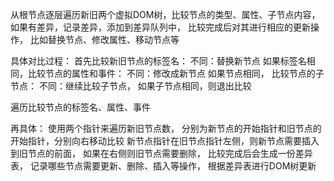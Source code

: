 从根节点逐层遍历新旧两个虚拟DOM树，比较节点的类型、属性、子节点内容，
如果有差异，记录差异，添加到差异队列中，
比较完成后对其进行相应的更新操作，
比如替换节点、修改属性、移动节点等

具体对比过程：
首先比较新旧节点的标签名：
不同：替换新节点
如果标签名相同，比较节点的属性和事件：
不同：修改成新节点
如果节点相同， 比较节点的子节点：
不同：继续比较子节点，
如果子节点相同，则退出比较

遍历比较节点的标签名、属性、事件

再具体：
使用两个指针来遍历新旧节点数，
分别为新节点的开始指针和旧节点的开始指针，分别向右移动比较
新节点指针在旧节点指针左侧，则新节点需要插入到旧节点的前面，
如果在右侧则旧节点需要删除，
比较完成后会生成一份差异表， 记录哪些节点需要更新、删除、插入等操作，
根据差异表进行DOM树更新
